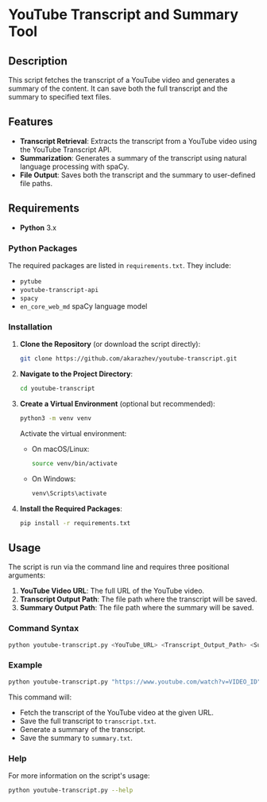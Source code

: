 # YouTube Transcript and Summary Tool

## Description

This script fetches the transcript of a YouTube video and generates a summary of the content. It can save both the full transcript and the summary to specified text files.

## Features

- **Transcript Retrieval**: Extracts the transcript from a YouTube video using the YouTube Transcript API.
- **Summarization**: Generates a summary of the transcript using natural language processing with spaCy.
- **File Output**: Saves both the transcript and the summary to user-defined file paths.

## Requirements

- **Python** 3.x

### Python Packages

The required packages are listed in `requirements.txt`. They include:

- `pytube`
- `youtube-transcript-api`
- `spacy`
- `en_core_web_md` spaCy language model

### Installation

1. **Clone the Repository** (or download the script directly):

   ```bash
   git clone https://github.com/akarazhev/youtube-transcript.git
   ```

2. **Navigate to the Project Directory**:

   ```bash
   cd youtube-transcript
   ```

3. **Create a Virtual Environment** (optional but recommended):

   ```bash
   python3 -m venv venv
   ```

   Activate the virtual environment:

    - On macOS/Linux:

      ```bash
      source venv/bin/activate
      ```

    - On Windows:

      ```bash
      venv\Scripts\activate
      ```

4. **Install the Required Packages**:

   ```bash
   pip install -r requirements.txt
   ```

## Usage

The script is run via the command line and requires three positional arguments:

1. **YouTube Video URL**: The full URL of the YouTube video.
2. **Transcript Output Path**: The file path where the transcript will be saved.
3. **Summary Output Path**: The file path where the summary will be saved.

### Command Syntax

```bash
python youtube-transcript.py <YouTube_URL> <Transcript_Output_Path> <Summary_Output_Path>
```

### Example

```bash
python youtube-transcript.py "https://www.youtube.com/watch?v=VIDEO_ID" transcript.txt summary.txt
```

This command will:

- Fetch the transcript of the YouTube video at the given URL.
- Save the full transcript to `transcript.txt`.
- Generate a summary of the transcript.
- Save the summary to `summary.txt`.

### Help

For more information on the script's usage:

```bash
python youtube-transcript.py --help
```